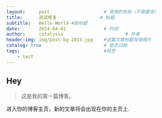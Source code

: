 ```yaml
---
layout:     post   				    # 使用的布局（不需要改）
title:      测试修复 				# 标题 
subtitle:   Hello World #副标题
date:       2024-04-01 				# 时间
author:     catalysia 						# 作者
header-img: img/post-bg-2015.jpg 	#这篇文章标题背景图片
catalog: true 						# 是否归档
tags:								#标签
    - test
---
```


## Hey
>这是我的第一篇博客。

进入你的博客主页，新的文章将会出现在你的主页上.
